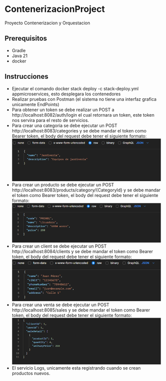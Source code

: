 # ContenerizacionProject
Proyecto Contenerizacion y Orquestacion

## Prerequisitos
- Gradle
- Java 21
- docker

## Instrucciones
- Ejecutar el comando docker stack deploy -c stack-deploy.yml appmicroservices, esto desplegara los contenedores
- Realizar pruebas con Postman (el sistema no tiene una interfaz grafica unicamente EndPoints)
- Para obtener un token se debe realizar un POST a http://localhost:8082/auth/login el cual retornara un token, este token nos servira para el resto de servicios.
- Para crear una categoria se debe ejecutar un POST http://localhost:8083/categories y se debe mandar el token como Bearer token, el body del request debe tener el siguiente formato:
  ![img.png](BodyCategory.png)
- Para crear un producto se debe ejecutar un POST http://localhost:8083/products/category/{CategoryId} y se debe mandar el token como Bearer token, el body del request debe tener el siguiente formato:
  ![img_1.png](BodyProduct.png)
- Para crear un client se debe ejecutar un POST http://localhost:8084/clients y se debe mandar el token como Bearer token, el body del request debe tener el siguiente formato:
  ![img.png](BodyClient.png)
- Para crear una venta se debe ejecutar un POST http://localhost:8085/sales y se debe mandar el token como Bearer token, el body del request debe tener el siguiente formato:
  ![img.png](BodySale.png)
- El servicio Logs, unicamente esta registrando cuando se crean productos nuevos.